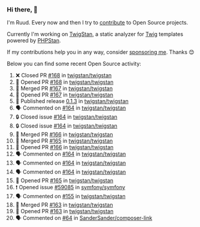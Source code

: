 ### Hi there, 👋

I'm Ruud. Every now and then I try to [contribute](https://github.com/pulls?q=+is%3Apr+author%3Aruudk+archived%3Afalse+is%3Apublic+) to Open Source projects.

Currently I'm working on [TwigStan](https://github.com/twigstan), a static analyzer for [Twig](https://twig.symfony.com/) templates powered by [PHPStan](https://phpstan.org/).

If my contributions help you in any way, consider [sponsoring me](https://github.com/sponsors/ruudk). Thanks 😊

Below you can find some recent Open Source activity:

<!--START_SECTION:activity-->
1. ❌ Closed PR [#168](https://github.com/twigstan/twigstan/pull/168) in [twigstan/twigstan](https://github.com/twigstan/twigstan)
2. 💪 Opened PR [#168](https://github.com/twigstan/twigstan/pull/168) in [twigstan/twigstan](https://github.com/twigstan/twigstan)
3. 🎉 Merged PR [#167](https://github.com/twigstan/twigstan/pull/167) in [twigstan/twigstan](https://github.com/twigstan/twigstan)
4. 💪 Opened PR [#167](https://github.com/twigstan/twigstan/pull/167) in [twigstan/twigstan](https://github.com/twigstan/twigstan)
5. 🚀 Published release [0.1.3](https://github.com/twigstan/twigstan/releases/tag/0.1.3) in [twigstan/twigstan](https://github.com/twigstan/twigstan)
6. 🗣 Commented on [#164](https://github.com/twigstan/twigstan/issues/164#issuecomment-2517770451) in [twigstan/twigstan](https://github.com/twigstan/twigstan)
7. 🔒 Closed issue [#164](https://github.com/twigstan/twigstan/issues/164) in [twigstan/twigstan](https://github.com/twigstan/twigstan)
8. 🔒 Closed issue [#164](https://github.com/twigstan/twigstan/issues/164) in [twigstan/twigstan](https://github.com/twigstan/twigstan)
9. 🎉 Merged PR [#166](https://github.com/twigstan/twigstan/pull/166) in [twigstan/twigstan](https://github.com/twigstan/twigstan)
10. 🎉 Merged PR [#165](https://github.com/twigstan/twigstan/pull/165) in [twigstan/twigstan](https://github.com/twigstan/twigstan)
11. 💪 Opened PR [#166](https://github.com/twigstan/twigstan/pull/166) in [twigstan/twigstan](https://github.com/twigstan/twigstan)
12. 🗣 Commented on [#164](https://github.com/twigstan/twigstan/issues/164#issuecomment-2517754021) in [twigstan/twigstan](https://github.com/twigstan/twigstan)
13. 🗣 Commented on [#164](https://github.com/twigstan/twigstan/issues/164#issuecomment-2517713159) in [twigstan/twigstan](https://github.com/twigstan/twigstan)
14. 🗣 Commented on [#164](https://github.com/twigstan/twigstan/issues/164#issuecomment-2517707665) in [twigstan/twigstan](https://github.com/twigstan/twigstan)
15. 💪 Opened PR [#165](https://github.com/twigstan/twigstan/pull/165) in [twigstan/twigstan](https://github.com/twigstan/twigstan)
16. ❗ Opened issue [#59085](https://github.com/symfony/symfony/issues/59085) in [symfony/symfony](https://github.com/symfony/symfony)
17. 🗣 Commented on [#155](https://github.com/twigstan/twigstan/issues/155#issuecomment-2516399205) in [twigstan/twigstan](https://github.com/twigstan/twigstan)
18. 🎉 Merged PR [#163](https://github.com/twigstan/twigstan/pull/163) in [twigstan/twigstan](https://github.com/twigstan/twigstan)
19. 💪 Opened PR [#163](https://github.com/twigstan/twigstan/pull/163) in [twigstan/twigstan](https://github.com/twigstan/twigstan)
20. 🗣 Commented on [#64](https://github.com/SanderSander/composer-link/pull/64#issuecomment-2515291268) in [SanderSander/composer-link](https://github.com/SanderSander/composer-link)
<!--END_SECTION:activity-->
